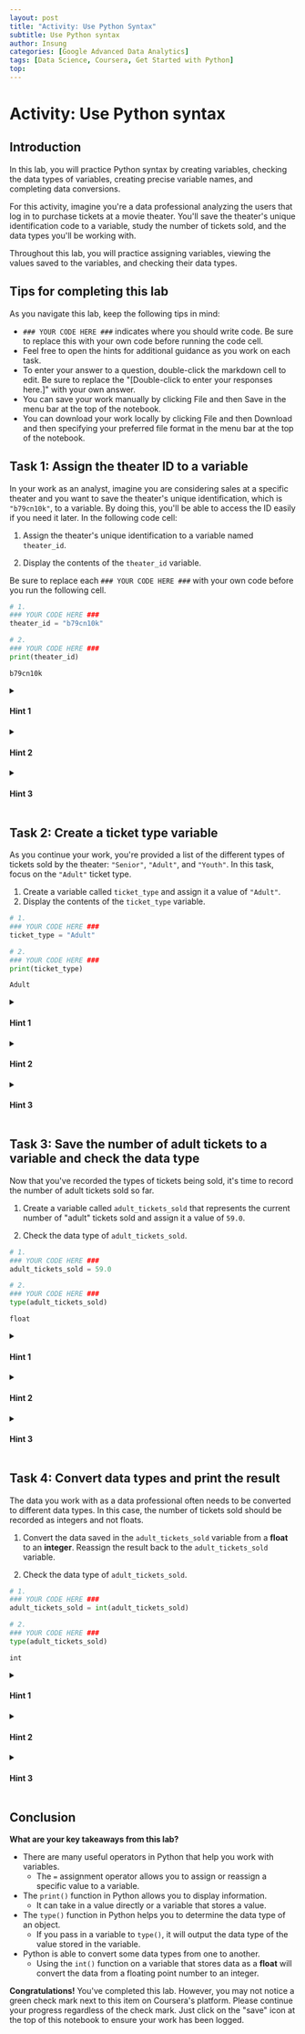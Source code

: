 ```yaml
---
layout: post
title: "Activity: Use Python Syntax"
subtitle: Use Python syntax
author: Insung
categories: [Google Advanced Data Analytics]
tags: [Data Science, Coursera, Get Started with Python]
top:
---
```


<h1>Activity: Use Python syntax</h1>

## Introduction

In this lab, you will practice Python syntax by creating variables, checking the data types of variables, creating precise variable names, and completing data conversions.

For this activity, imagine you're a data professional analyzing the users that log in to purchase tickets at a movie theater. You'll save the theater's unique identification code to a variable, study the number of tickets sold, and the data types you'll be working with.

Throughout this lab, you will practice assigning variables, viewing the values saved to the variables, and checking their data types.


## Tips for completing this lab

As you navigate this lab, keep the following tips in mind:

- `### YOUR CODE HERE ###` indicates where you should write code. Be sure to replace this with your own code before running the code cell.
- Feel free to open the hints for additional guidance as you work on each task.
- To enter your answer to a question, double-click the markdown cell to edit. Be sure to replace the "[Double-click to enter your responses here.]" with your own answer.
- You can save your work manually by clicking File and then Save in the menu bar at the top of the notebook.
- You can download your work locally by clicking File and then Download and then specifying your preferred file format in the menu bar at the top of the notebook.

## Task 1: Assign the theater ID to a variable

In your work as an analyst, imagine you are considering sales at a specific theater and you want to save the theater's unique identification, which is `"b79cn10k"`, to a variable. By doing this, you'll be able to access the ID easily if you need it later. In the following code cell:

1. Assign the theater's unique identification to a variable named `theater_id`.

2. Display the contents of the `theater_id` variable.

Be sure to replace each `### YOUR CODE HERE ###` with your own code before you run the following cell.


```python
# 1.
### YOUR CODE HERE ###
theater_id = "b79cn10k"

# 2.
### YOUR CODE HERE ###
print(theater_id)

```

    b79cn10k


<details>
  <summary><h4><strong>Hint 1</strong></h4></summary>

You can refer to what you've learned about variables and Python's `print()` function.

</details>

<details>
  <summary><h4><strong>Hint 2</strong></h4></summary>

To assign a value to a variable, use an `=` operator, with the variable name to the left and the value to the right.

To display the contents of the variable, use the `print()` function.

</details>

<details>
  <summary><h4><strong>Hint 3</strong></h4></summary>

Assign the value `"b79cn10k"` to the variable `theater_id`.

To display the contents of `theater_id`, call the `print()` function, and pass in `theater_id` as the argument.

</details>

## Task 2: Create a ticket type variable

As you continue your work, you're provided a list of the different types of tickets sold by the theater: `"Senior"`, `"Adult"`, and `"Youth"`. In this task, focus on the `"Adult"` ticket type.

1.  Create a variable called `ticket_type` and assign it a value of `"Adult"`.
2.  Display the contents of the `ticket_type` variable.


```python
# 1.
### YOUR CODE HERE ###
ticket_type = "Adult"

# 2.
### YOUR CODE HERE ###
print(ticket_type)

```

    Adult


<details>
  <summary><h4><strong>Hint 1</strong></h4></summary>

You can refer to what you've learned about naming variables and using the Python `print()` function.

</details>

<details>
  <summary><h4><strong>Hint 2</strong></h4></summary>

To assign a value to a variable in Python, place the name of the variable to the left of the `=` operator, and place the value to the right of the `=` operator.

</details>

<details>
  <summary><h4><strong>Hint 3</strong></h4></summary>

To name the variable, make sure to place `ticket_type` to the left of the `=` operator. To assign it a value, place `"Adult"` to the right of the `=` operator.

To display the variable, make sure to call `print()` and pass in `ticket_type`.

</details>

## Task 3: Save the number of adult tickets to a variable and check the data type

Now that you've recorded the types of tickets being sold, it's time to record the number of adult tickets sold so far.

1. Create a variable called `adult_tickets_sold` that represents the current number of "adult" tickets sold and assign it a value of `59.0`.

2. Check the data type of `adult_tickets_sold`.


```python
# 1.
### YOUR CODE HERE ###
adult_tickets_sold = 59.0

# 2.
### YOUR CODE HERE ###
type(adult_tickets_sold)

```




    float



<details>
  <summary><h4><strong>Hint 1</strong></h4></summary>

Refer to what you learned about assigning variables.

</details>

<details>
  <summary><h4><strong>Hint 2</strong></h4></summary>

To assign a value to a variable, place the name of the variable to the left of the `=` operator and the value to the right of the `=` operator.

To find the data type of a variable, pass the variable to the `type()` function.

</details>

<details>
  <summary><h4><strong>Hint 3</strong></h4></summary>

Place an `=` operator between the variable name (`adult_tickets_sold`) and the value (`59`).

When calling `type()`, make sure to pass `adult_tickets_sold` as its argument.

</details>

## Task 4: Convert data types and print the result

The data you work with as a data professional often needs to be converted to different data types. In this case, the number of tickets sold should be recorded as integers and not floats.

1. Convert the data saved in the `adult_tickets_sold` variable from a **float** to an **integer**. Reassign the result back to the `adult_tickets_sold` variable.

2. Check the data type of `adult_tickets_sold`.


```python
# 1.
### YOUR CODE HERE ###
adult_tickets_sold = int(adult_tickets_sold)

# 2.
### YOUR CODE HERE ###
type(adult_tickets_sold)
```




    int



<details>
  <summary><h4><strong>Hint 1</strong></h4></summary>

Refer to what you learned about reassigning variables and checking data types using the `type()` function.

</details>

<details>
  <summary><h4><strong>Hint 2</strong></h4></summary>

The `adult_tickets_sold` variable is assigned in the previous task, so make sure to complete Task 3 prior to Task 4.

To reassign a variable using the same name but a different data type, write the name of the variable to the left of the `=` operator, then write the data type function (such as `int()`) to the right of the `=` operator. The name of the function is written inside the type function parentheses.

To check the data type of the variable, use the `type()` function with the name of the variable in the parentheses.

</details>

<details>
  <summary><h4><strong>Hint 3</strong></h4></summary>

*  To convert `adult_tickets_sold` to an integer, pass it as an argument to the `int()` function. Reassign the result back to the `adult_tickets_sold` variable using the `=` operator.

*  To display the data type, pass `adult_tickets_sold` to the `type()` function.

</details>

## Conclusion

**What are your key takeaways from this lab?**

- There are many useful operators in Python that help you work with variables.
  - The `=` assignment operator allows you to assign or reassign a specific value to a variable.
- The `print()` function in Python allows you to display information.
  - It can take in a value directly or a variable that stores a value.
- The `type()` function in Python helps you to determine the data type of an object.
  - If you pass in a variable to `type()`, it will output the data type of the value stored in the variable.
- Python is able to convert some data types from one to another.
    - Using the `int()` function on a variable that stores data as a **float** will convert the data from a floating point number to an integer.



**Congratulations!** You've completed this lab. However, you may not notice a green check mark next to this item on Coursera's platform. Please continue your progress regardless of the check mark. Just click on the "save" icon at the top of this notebook to ensure your work has been logged. 
